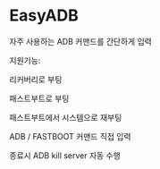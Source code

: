 # EasyADB
자주 사용하는 ADB 커맨드를 간단하게 입력

지원기능:

리커버리로 부팅

패스트부트로 부팅

패스트부트에서 시스템으로 재부팅

ADB / FASTBOOT 커맨드 직접 입력

종료시 ADB kill server 자동 수행

